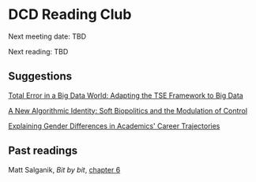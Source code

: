 # DCD Reading Club
Next meeting date: TBD

Next reading: TBD

## Suggestions
[Total Error in a Big Data World: Adapting the TSE Framework to Big Data](https://academic.oup.com/jssam/article/8/1/89/5728725)

[A New Algorithmic Identity: Soft Biopolitics and the Modulation of Control](https://journals.sagepub.com/doi/full/10.1177/0263276411424420)

[Explaining Gender Differences in Academics' Career Trajectories](https://arxiv.org/abs/2009.10830)

## Past readings
Matt Salganik, _Bit by bit_, [chapter 6](https://www.bitbybitbook.com/en/1st-ed/ethics/)
